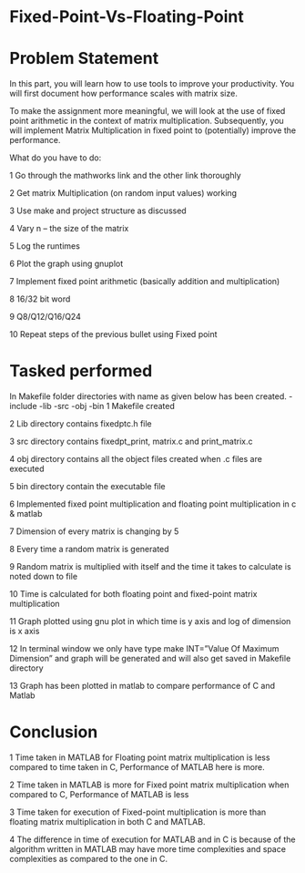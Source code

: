 # Fixed-Point-Vs-Floating-Point
# Problem Statement
In this part, you will learn how to use tools to improve your productivity. You will first document how 
performance scales with matrix size. 

To make the assignment more meaningful, we will look at the use of fixed point arithmetic in the 
context of matrix multiplication. Subsequently, you will implement Matrix Multiplication in fixed point 
to (potentially) improve the performance. 

What do you have to do:

1 Go through the mathworks link and the other link thoroughly

2 Get matrix Multiplication (on random input values) working

3 Use make and project structure as discussed

4 Vary n – the size of the matrix

5 Log the runtimes

6 Plot the graph using gnuplot

7 Implement fixed point arithmetic (basically addition and multiplication)

8 16/32 bit word

9 Q8/Q12/Q16/Q24

10 Repeat steps of the previous bullet using Fixed point

# Tasked performed

In Makefile folder directories with name as given below has been created. 
 -include
 -lib 
 -src 
 -obj 
 -bin 
1 Makefile created

2 Lib directory contains fixedptc.h file 

3 src directory contains fixedpt_print, matrix.c and print_matrix.c 

4 obj directory contains all the object files created when .c files are executed 

5 bin directory contain the executable file 

6 Implemented fixed point multiplication and floating point multiplication in c & matlab 

7 Dimension of every matrix is changing by 5 

8 Every time a random matrix is generated 

9 Random matrix is multiplied with itself and the time it takes to calculate is noted down to file 

10 Time is calculated for both floating point and fixed-point matrix multiplication 

11 Graph plotted using gnu plot in which time is y axis and log of dimension is x axis 

12 In terminal window we only have type make INT=”Value Of Maximum Dimension” and graph 
will be generated and will also get saved in Makefile directory 

13 Graph has been plotted in matlab to compare performance of C and Matlab 
# Conclusion

1 Time taken in MATLAB for Floating point matrix multiplication is less compared to 
time taken in C, Performance of MATLAB here is more. 

2 Time taken in MATLAB is more for Fixed point matrix multiplication when compared 
to C, Performance of MATLAB is less 

3 Time taken for execution of Fixed-point multiplication is more than floating matrix 
multiplication in both C and MATLAB. 

4 The difference in time of execution for MATLAB and in C is because of the algorithm 
written in MATLAB may have more time complexities and space complexities as 
compared to the one in C. 

